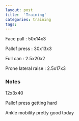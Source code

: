 ```yaml
---
layout: post
title:  'Training'
categories: training
tags: 
---
```


Face pull : 50x14x3

Pallof press  : 30x13x3

Full can  : 2.5x20x2

Prone lateral raise : 2.5x17x3

### Notes

12x3x40

Pallof press getting hard

Ankle mobility pretty good today
